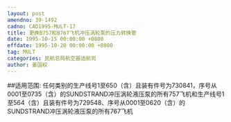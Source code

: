 ```yaml
---
layout: post
amendno: 39-1492
cadno: CAD1995-MULT-17
title: 更换B757和B767飞机冲压涡轮泵的压力转换管
date: 1995-10-15 00:00:00 +0800
effdate: 1995-10-20 00:00:00 +0800
tag: MULT
categories: 民航总局航空器适航司
author: 姜国权
---
```


##适用范围:
任何类别的生产线号1至650（含）且装有件号为730841，序号从0001至0735（含）的SUNDSTRAND冲压涡轮液压泵的所有757飞机和生产线号1至564（含）且装有件号为729548、序号从0001至0620（含）的SUNDSTRAND冲压涡轮液压泵的所有767飞机

